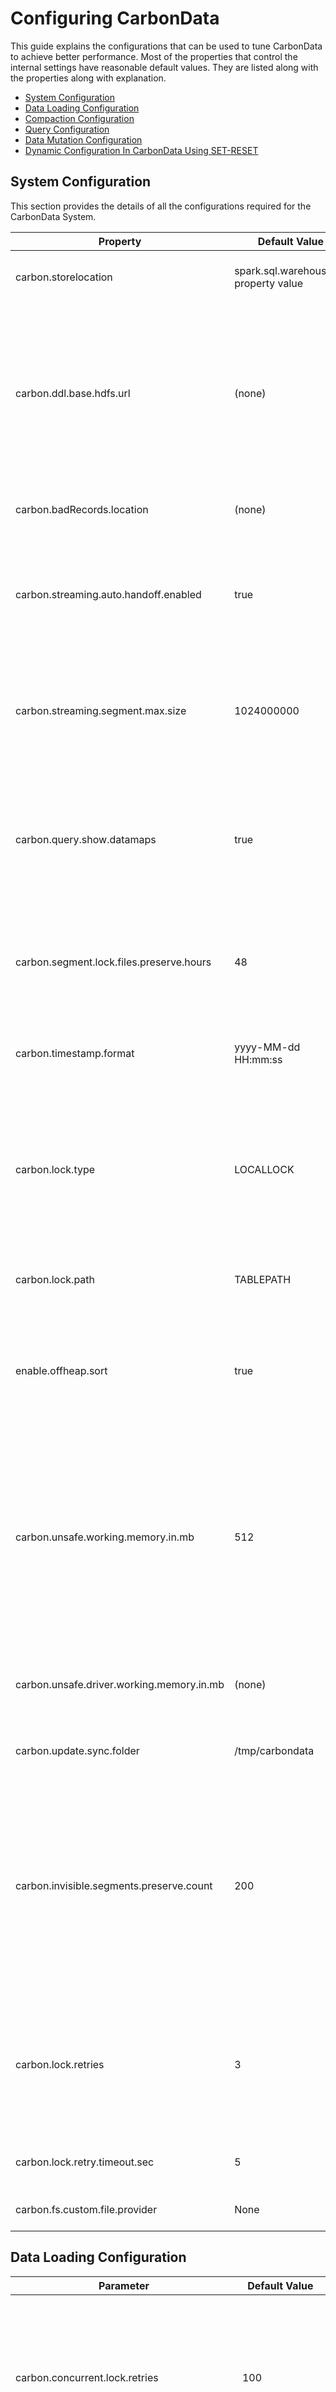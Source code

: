 <!--
    Licensed to the Apache Software Foundation (ASF) under one or more 
    contributor license agreements.  See the NOTICE file distributed with
    this work for additional information regarding copyright ownership. 
    The ASF licenses this file to you under the Apache License, Version 2.0
    (the "License"); you may not use this file except in compliance with 
    the License.  You may obtain a copy of the License at

      http://www.apache.org/licenses/LICENSE-2.0

    Unless required by applicable law or agreed to in writing, software 
    distributed under the License is distributed on an "AS IS" BASIS, 
    WITHOUT WARRANTIES OR CONDITIONS OF ANY KIND, either express or implied.
    See the License for the specific language governing permissions and 
    limitations under the License.
-->

# Configuring CarbonData
 This guide explains the configurations that can be used to tune CarbonData to achieve better performance. Most of the properties that control the internal settings have reasonable default values. They are listed along with the properties along with explanation.

 * [System Configuration](#system-configuration)
 * [Data Loading Configuration](#data-loading-configuration)
 * [Compaction Configuration](#compaction-configuration)
 * [Query Configuration](#query-configuration)
 * [Data Mutation Configuration](#data-mutation-configuration)
 * [Dynamic Configuration In CarbonData Using SET-RESET](#dynamic-configuration-in-carbondata-using-set-reset)


##  System Configuration
This section provides the details of all the configurations required for the CarbonData System.

| Property | Default Value | Description |
|----------------------------|-------------------------------------|--------------------------------------------------------------------------------------------------------------------------------------------------------------------------------------------------------------------------------------------------------------------------------------------------------------------------------------------------------------------------------------------------------------------------------------------------------------------------------------------------------------------------------------------------------------------------------------------------------------------------------------|
| carbon.storelocation | spark.sql.warehouse.dir property value | Location where CarbonData will create the store, and write the data in its custom format. If not specified,the path defaults to spark.sql.warehouse.dir property. **NOTE:** Store location should be in HDFS or S3. |
| carbon.ddl.base.hdfs.url | (none) | To simplify and shorten the path to be specified in DDL/DML commands, this property is supported. This property is used to configure the HDFS relative path, the path configured in carbon.ddl.base.hdfs.url will be appended to the HDFS path configured in fs.defaultFS of core-site.xml. If this path is configured, then user need not pass the complete path while dataload. For example: If absolute path of the csv file is hdfs://10.18.101.155:54310/data/cnbc/2016/xyz.csv, the path "hdfs://10.18.101.155:54310" will come from property fs.defaultFS and user can configure the /data/cnbc/ as carbon.ddl.base.hdfs.url. Now while dataload user can specify the csv path as /2016/xyz.csv. |
| carbon.badRecords.location | (none) | CarbonData can detect the records not conforming to defined table schema and isolate them as bad records. This property is used to specify where to store such bad records. |
| carbon.streaming.auto.handoff.enabled | true | CarbonData supports storing of streaming data. To have high throughput for streaming, the data is written in Row format which is highly optimized for write, but performs poorly for query. When this property is true and when the streaming data size reaches ***carbon.streaming.segment.max.size***, CabonData will automatically convert the data to columnar format and optimize it for faster querying.**NOTE:** It is not recommended to keep the default value which is true. |
| carbon.streaming.segment.max.size | 1024000000 | CarbonData writes streaming data in row format which is optimized for high write throughput. This property defines the maximum size of data to be held is row format, beyond which it will be converted to columnar format in order to support high performance query, provided ***carbon.streaming.auto.handoff.enabled*** is true. **NOTE:** Setting higher value will impact the streaming ingestion. The value has to be configured in bytes. |
| carbon.query.show.datamaps | true | CarbonData stores datamaps as independent tables so as to allow independent maintenance to some extent. When this property is true,which is by default, show tables command will list all the tables including datatmaps(eg: Preaggregate table), else datamaps will be excluded from the table list.**NOTE:**  It is generally not required for the user to do any maintenance operations on these tables and hence not required to be seen. But it is shown by default so that user or admin can get clear understanding of the system for capacity planning. |
| carbon.segment.lock.files.preserve.hours | 48 | In order to support parallel data loading onto the same table, CarbonData sequences(locks) at the granularity of segments. Operations affecting the segment(like IUD, alter) are blocked from parallel operations. This property value indicates the number of hours the segment lock files will be preserved after dataload. These lock files will be deleted with the clean command after the configured number of hours. |
| carbon.timestamp.format | yyyy-MM-dd HH:mm:ss | CarbonData can understand data of timestamp type and process it in special manner. It can be so that the format of Timestamp data is different from that understood by CarbonData by default. This configuration allows users to specify the format of Timestamp in their data. |
| carbon.lock.type | LOCALLOCK | This configuration specifies the type of lock to be acquired during concurrent operations on table. There are following types of lock implementation: - LOCALLOCK: Lock is created on local file system as file. This lock is useful when only one spark driver (thrift server) runs on a machine and no other CarbonData spark application is launched concurrently. - HDFSLOCK: Lock is created on HDFS file system as file. This lock is useful when multiple CarbonData spark applications are launched and no ZooKeeper is running on cluster and HDFS supports file based locking. |
| carbon.lock.path | TABLEPATH | This configuration specifies the path where lock files have to be created. Recommended to configure zookeeper lock type or configure HDFS lock path(to this property) in case of S3 file system as locking is not feasible on S3. |
| enable.offheap.sort | true | Whether carbondata will use offheap or onheap memory. By default, the value is true and carbondata will use the property value from *carbon.unsafe.working.memory.in.mb* or *carbon.unsafe.driver.working.memory.in.mb* as the amount of memory; if it is false, carbondata will use the minimum value between the configured amount of unsafe memory and the 60% of JVM Heap Memory as the amount of memory. |
| carbon.unsafe.working.memory.in.mb | 512 | CarbonData supports storing data in off-heap memory for certain operations during data loading and query. This helps to avoid the Java GC and thereby improve the overall performance. The Minimum value recommeded is 512MB. Any value below this is reset to default value of 512MB. **NOTE:** The below formulas explain how to arrive at the off-heap size required.<u>Memory Required For Data Loading per executor: </u>(*carbon.number.of.cores.while.loading*) * (Number of tables to load in parallel) * (*offheap.sort.chunk.size.inmb* + *carbon.blockletgroup.size.in.mb* + *carbon.blockletgroup.size.in.mb*/3.5 ). <u>Memory required for Query per executor:</u> (*carbon.blockletgroup.size.in.mb* + *carbon.blockletgroup.size.in.mb* * 3.5) * spark.executor.cores |
| carbon.unsafe.driver.working.memory.in.mb | (none) | CarbonData supports storing data in unsafe on-heap memory in driver for certain operations like insert into, query for loading datamap cache. The Minimum value recommended is 512MB. If this configuration is not set, carbondata will use the value of `carbon.unsafe.working.memory.in.mb`. |
| carbon.update.sync.folder | /tmp/carbondata | CarbonData maintains last modification time entries in modifiedTime.mdt to determine the schema changes and reload only when necessary. This configuration specifies the path where the file needs to be written. |
| carbon.invisible.segments.preserve.count | 200 | CarbonData maintains each data load entry in tablestatus file. The entries from this file are not deleted for those segments that are compacted or dropped, but are made invisible. If the number of data loads are very high, the size and number of entries in tablestatus file can become too many causing unnecessary reading of all data. This configuration specifies the number of segment entries to be maintained afte they are compacted or dropped. Beyond this, the entries are moved to a separate history tablestatus file. **NOTE:** The entries in tablestatus file help to identify the operations performed on CarbonData table and is also used for checkpointing during various data manupulation operations. This is similar to AUDIT file maintaining all the operations and its status. Hence the entries are never deleted but moved to a separate history file. |
| carbon.lock.retries | 3 | CarbonData ensures consistency of operations by blocking certain operations from running in parallel. In order to block the operations from running in parallel, lock is obtained on the table. This configuration specifies the maximum number of retries to obtain the lock for any operations other than load. **NOTE:** Data manupulation operations like Compaction,UPDATE,DELETE  or LOADING,UPDATE,DELETE are not allowed to run in parallel. How ever data loading can happen in parallel to compaction. |
| carbon.lock.retry.timeout.sec | 5 | Specifies the interval between the retries to obtain the lock for any operation other than load. **NOTE:** Refer to ***carbon.lock.retries*** for understanding why CarbonData uses locks for operations. |
| carbon.fs.custom.file.provider | None | To support FileTypeInterface for configuring custom CarbonFile implementation to work with custom FileSystem. |

## Data Loading Configuration

| Parameter | Default Value | Description |
|--------------------------------------|---------------|----------------------------------------------------------------------------------------------------------------------|
| carbon.concurrent.lock.retries | 100 | CarbonData supports concurrent data loading onto same table. To ensure the loading status is correctly updated into the system,locks are used to sequence the status updation step. This configuration specifies the maximum number of retries to obtain the lock for updating the load status. **NOTE:** This value is high as more number of concurrent loading happens,more the chances of not able to obtain the lock when tried. Adjust this value according to the number of concurrent loading to be supported by the system. |
| carbon.concurrent.lock.retry.timeout.sec | 1 | Specifies the interval between the retries to obtain the lock for concurrent operations. **NOTE:** Refer to ***carbon.concurrent.lock.retries*** for understanding why CarbonData uses locks during data loading operations. |
| carbon.csv.read.buffersize.byte | 1048576 | CarbonData uses Hadoop InputFormat to read the csv files. This configuration value is used to pass buffer size as input for the Hadoop MR job when reading the csv files. This value is configured in bytes. **NOTE:** Refer to ***org.apache.hadoop.mapreduce. InputFormat*** documentation for additional information. |
| carbon.loading.prefetch | false | CarbonData uses univocity parser to read csv files. This configuration is used to inform the parser whether it can prefetch the data from csv files to speed up the reading.**NOTE:** Enabling prefetch improves the data loading performance, but needs higher memory to keep more records which are read ahead from disk. |
| carbon.skip.empty.line | false | The csv files givent to CarbonData for loading can contain empty lines. Based on the business scenario, this empty line might have to be ignored or needs to be treated as NULL value for all columns. In order to define this business behavior, this configuration is provided.**NOTE:** In order to consider NULL values for non string columns and continue with data load, ***carbon.bad.records.action*** need to be set to **FORCE**;else data load will be failed as bad records encountered. |
| carbon.number.of.cores.while.loading | 2 | Number of cores to be used while loading data. This also determines the number of threads to be used to read the input files (csv) in parallel.**NOTE:** This configured value is used in every data loading step to parallelize the operations. Configuring a higher value can lead to increased early thread pre-emption by OS and there by reduce the overall performance. |
| enable.unsafe.sort | true | CarbonData supports unsafe operations of Java to avoid GC overhead for certain operations. This configuration enables to use unsafe functions in CarbonData. **NOTE:** For operations like data loading, which generates more short lived Java objects, Java GC can be a bottle neck. Using unsafe can overcome the GC overhead and improve the overall performance. |
| enable.offheap.sort | true | CarbonData supports storing data in off-heap memory for certain operations during data loading and query. This helps to avoid the Java GC and thereby improve the overall performance. This configuration enables using off-heap memory for sorting of data during data loading.**NOTE:**  ***enable.unsafe.sort*** configuration needs to be configured to true for using off-heap |
| carbon.load.sort.scope | LOCAL_SORT | CarbonData can support various sorting options to match the balance between load and query performance. LOCAL_SORT:All the data given to an executor in the single load is fully sorted and written to carbondata files. Data loading performance is reduced a little as the entire data needs to be sorted in the executor. BATCH_SORT:Sorts the data in batches of configured size and writes to carbondata files. Data loading performance increases as the entire data need not be sorted. But query performance will get reduced due to false positives in block pruning and also due to more number of carbondata files written. Due to more number of carbondata files, if identified blocks > cluster parallelism, query performance and concurrency will get reduced. GLOBAL SORT:Entire data in the data load is fully sorted and written to carbondata files. Data loading performance would get reduced as the entire data needs to be sorted. But the query performance increases significantly due to very less false positives and concurrency is also improved. **NOTE 1:** This property will be taken into account only when SORT COLUMNS are specified explicitly while creating table, otherwise it is always NO SORT **NOTE 2:** When BATCH_SORT is configured, it is recommended to keep ***carbon.load.batch.sort.size.inmb*** > ***carbon.blockletgroup.size.in.mb***.|
| carbon.load.batch.sort.size.inmb | 0 | When  ***carbon.load.sort.scope*** is configured as ***BATCH_SORT***, this configuration needs to be added to specify the batch size for sorting and writing to carbondata files. **NOTE:** It is recommended to keep the value around 45% of ***carbon.sort.storage.inmemory.size.inmb*** to avoid spill to disk. Also it is recommended to keep the value higher than ***carbon.blockletgroup.size.in.mb***. Refer to *carbon.load.sort.scope* for more information on sort options and the advantages/disadvantages of each option. |
| carbon.global.sort.rdd.storage.level | MEMORY_ONLY | Storage level to persist dataset of RDD/dataframe when loading data with 'sort_scope'='global_sort', if user's executor has less memory, set this parameter to 'MEMORY_AND_DISK_SER' or other storage level to correspond to different environment. [See detail](http://spark.apache.org/docs/latest/rdd-programming-guide.html#rdd-persistence). |
| carbon.load.global.sort.partitions | 0 | The number of partitions to use when shuffling data for global sort. Default value 0 means to use same number of map tasks as reduce tasks. **NOTE:** In general, it is recommended to have 2-3 tasks per CPU core in your cluster. |
| carbon.sort.size | 100000 | Number of records to hold in memory to sort and write intermediate sort temp files. **NOTE:** Memory required for data loading will increase if you turn this value bigger. Besides each thread will cache this amout of records. The number of threads is configured by *carbon.number.of.cores.while.loading*. |
| carbon.options.bad.records.logger.enable | false | CarbonData can identify the records that are not conformant to schema and isolate them as bad records. Enabling this configuration will make CarbonData to log such bad records. **NOTE:** If the input data contains many bad records, logging them will slow down the over all data loading throughput. The data load operation status would depend on the configuration in ***carbon.bad.records.action***. |
| carbon.bad.records.action | FAIL | CarbonData in addition to identifying the bad records, can take certain actions on such data. This configuration can have four types of actions for bad records namely FORCE, REDIRECT, IGNORE and FAIL. If set to FORCE then it auto-corrects the data by storing the bad records as NULL. If set to REDIRECT then bad records are written to the raw CSV instead of being loaded. If set to IGNORE then bad records are neither loaded nor written to the raw CSV. If set to FAIL then data loading fails if any bad records are found. |
| carbon.options.is.empty.data.bad.record | false | Based on the business scenarios, empty("" or '' or ,,) data can be valid or invalid. This configuration controls how empty data should be treated by CarbonData. If false, then empty ("" or '' or ,,) data will not be considered as bad record and vice versa. |
| carbon.options.bad.record.path | (none) | Specifies the HDFS path where bad records are to be stored. By default the value is Null. This path must be configured by the user if ***carbon.options.bad.records.logger.enable*** is **true** or ***carbon.bad.records.action*** is **REDIRECT**. |
| carbon.blockletgroup.size.in.mb | 64 | Please refer to [file-structure-of-carbondata](./file-structure-of-carbondata.md#carbondata-file-format) to understand the storage format of CarbonData. The data are read as a group of blocklets which are called blocklet groups. This parameter specifies the size of each blocklet group. Higher value results in better sequential IO access. The minimum value is 16MB, any value lesser than 16MB will reset to the default value (64MB). **NOTE:** Configuring a higher value might lead to poor performance as an entire blocklet group will have to read into memory before processing. For filter queries with limit, it is **not advisable** to have a bigger blocklet size. For aggregation queries which need to return more number of rows, bigger blocklet size is advisable. |
| carbon.sort.file.write.buffer.size | 16384 | CarbonData sorts and writes data to intermediate files to limit the memory usage. This configuration determines the buffer size to be used for reading and writing such files. **NOTE:** This configuration is useful to tune IO and derive optimal performance. Based on the OS and underlying harddisk type, these values can significantly affect the overall performance. It is ideal to tune the buffer size equivalent to the IO buffer size of the OS. Recommended range is between 10240 and 10485760 bytes. |
| carbon.sort.intermediate.files.limit | 20 | CarbonData sorts and writes data to intermediate files to limit the memory usage. Before writing the target carbondata file, the records in these intermediate files needs to be merged to reduce the number of intermediate files. This configuration determines the minimum number of intermediate files after which merged sort is applied on them sort the data. **NOTE:** Intermediate merging happens on a separate thread in the background. Number of threads used is determined by ***carbon.merge.sort.reader.thread***. Configuring a low value will cause more time to be spent in merging these intermediate merged files which can cause more IO. Configuring a high value would cause not to use the idle threads to do intermediate sort merges. Recommended range is between 2 and 50. |
| carbon.merge.sort.reader.thread | 3 | CarbonData sorts and writes data to intermediate files to limit the memory usage. When the intermediate files reaches ***carbon.sort.intermediate.files.limit***, the files will be merged in another thread pool. This value will control the size of the pool. Each thread will read the intermediate files and do merge sort and finally write the records to another file. **NOTE:** Refer to ***carbon.sort.intermediate.files.limit*** for operation description. Configuring smaller number of threads can cause merging slow down over loading process whereas configuring larger number of threads can cause thread contention with threads in other data loading steps. Hence configure a fraction of ***carbon.number.of.cores.while.loading***. |
| carbon.merge.sort.prefetch | true | CarbonData writes every ***carbon.sort.size*** number of records to intermediate temp files during data loading to ensure memory footprint is within limits. These intermediate temp files will have to be sorted using merge sort before writing into CarbonData format. This configuration enables pre fetching of data from these temp files in order to optimize IO and speed up data loading process. |
| carbon.prefetch.buffersize | 1000 | When the configuration ***carbon.merge.sort.prefetch*** is configured to true, we need to set the number of records that can be prefetched. This configuration is used specify the number of records to be prefetched.**NOTE: **Configuring more number of records to be prefetched increases memory footprint as more records will have to be kept in memory. |
| enable.inmemory.merge.sort | false | CarbonData sorts and writes data to intermediate files to limit the memory usage. These intermediate files needs to be sorted again using merge sort before writing to the final carbondata file. Performing merge sort in memory would increase the sorting performance at the cost of increased memory footprint. This Configuration specifies to do in-memory merge sort or to do file based merge sort. |
| carbon.sort.storage.inmemory.size.inmb | 512 | CarbonData writes every ***carbon.sort.size*** number of records to intermediate temp files during data loading to ensure memory footprint is within limits. When ***enable.unsafe.sort*** configuration is enabled, instead of using ***carbon.sort.size*** which is based on rows count, size occupied in memory is used to determine when to flush data pages to intermediate temp files. This configuration determines the memory to be used for storing data pages in memory. **NOTE:** Configuring a higher value ensures more data is maintained in memory and hence increases data loading performance due to reduced or no IO. Based on the memory availability in the nodes of the cluster, configure the values accordingly. |
| carbon.load.sortmemory.spill.percentage | 0 | During data loading, some data pages are kept in memory upto memory configured in ***carbon.sort.storage.inmemory.size.inmb*** beyond which they are spilled to disk as intermediate temporary sort files. This configuration determines after what percentage data needs to be spilled to disk. **NOTE:** Without this configuration, when the data pages occupy upto configured memory, new data pages would be dumped to disk and old pages are still maintained in disk. |
| carbon.enable.calculate.size | true | **For Load Operation**: Enabling this property will let carbondata calculate the size of the carbon data file (.carbondata) and the carbon index file (.carbonindex) for each load and update the table status file. **For Describe Formatted**: Enabling this property will let carbondata calculate the total size of the carbon data files and the carbon index files for the each table and display it in describe formatted command. **NOTE:** This is useful to determine the overall size of the carbondata table and also get an idea of how the table is growing in order to take up other backup strategy decisions. |
| carbon.cutOffTimestamp | (none) | CarbonData has capability to generate the Dictionary values for the timestamp columns from the data itself without the need to store the computed dictionary values. This configuration sets the start date for calculating the timestamp. Java counts the number of milliseconds from start of "1970-01-01 00:00:00". This property is used to customize the start of position. For example "2000-01-01 00:00:00". **NOTE:** The date must be in the form ***carbon.timestamp.format***. CarbonData supports storing data for upto 68 years. For example, if the cut-off time is 1970-01-01 05:30:00, then data upto 2038-01-01 05:30:00 will be supported by CarbonData. |
| carbon.timegranularity | SECOND | The configuration is used to specify the data granularity level such as DAY, HOUR, MINUTE, or SECOND. This helps to store more than 68 years of data into CarbonData. |
| carbon.use.local.dir | true | CarbonData,during data loading, writes files to local temp directories before copying the files to HDFS. This configuration is used to specify whether CarbonData can write locally to tmp directory of the container or to the YARN application directory. |
| carbon.sort.temp.compressor | SNAPPY | CarbonData writes every ***carbon.sort.size*** number of records to intermediate temp files during data loading to ensure memory footprint is within limits. These temporary files can be compressed and written in order to save the storage space. This configuration specifies the name of compressor to be used to compress the intermediate sort temp files during sort procedure in data loading. The valid values are 'SNAPPY','GZIP','BZIP2','LZ4','ZSTD' and empty. By default, empty means that Carbondata will not compress the sort temp files. **NOTE:** Compressor will be useful if you encounter disk bottleneck. Since the data needs to be compressed and decompressed,it involves additional CPU cycles,but is compensated by the high IO throughput due to less data to be written or read from the disks. |
| carbon.load.skewedDataOptimization.enabled | false | During data loading,CarbonData would divide the number of blocks equally so as to ensure all executors process same number of blocks. This mechanism satisfies most of the scenarios and ensures maximum parallel processing for optimal data loading performance. In some business scenarios, there might be scenarios where the size of blocks vary significantly and hence some executors would have to do more work if they get blocks containing more data. This configuration enables size based block allocation strategy for data loading. When loading, carbondata will use file size based block allocation strategy for task distribution. It will make sure that all the executors process the same size of data.**NOTE:** This configuration is useful if the size of your input data files varies widely, say 1MB to 1GB. For this configuration to work effectively,knowing the data pattern and size is important and necessary. |
| enable.data.loading.statistics | false | CarbonData has extensive logging which would be useful for debugging issues related to performance or hard to locate issues. This configuration when made ***true*** would log additional data loading statistics information to more accurately locate the issues being debugged. **NOTE:** Enabling this would log more debug information to log files, there by increasing the log files size significantly in short span of time. It is advised to configure the log files size, retention of log files parameters in log4j properties appropriately. Also extensive logging is an increased IO operation and hence over all data loading performance might get reduced. Therefore it is recommended to enable this configuration only for the duration of debugging. |
| carbon.dictionary.chunk.size | 10000 | CarbonData generates dictionary keys and writes them to separate dictionary file during data loading. To optimize the IO, this configuration determines the number of dictionary keys to be persisted to dictionary file at a time. **NOTE:** Writing to file also serves as a commit point to the dictionary generated. Increasing more values in memory causes more data loss during system or application failure. It is advised to alter this configuration judiciously. |
| dictionary.worker.threads | 1 | CarbonData supports Optimized data loading by relying on a dictionary server. Dictionary server helps to maintain dictionary values independent of the data loading and there by avoids reading the same input data multiples times. This configuration determines the number of concurrent dictionary generation or request that needs to be served by the dictionary server. **NOTE:** This configuration takes effect when ***carbon.options.single.pass*** is configured as true. Please refer to *carbon.options.single.pass*to understand how dictionary server optimizes data loading. |
| carbon.dictionary.server.port | 2030 | Single Pass Loading enables single job to finish data loading with dictionary generation on the fly. It enhances performance in the scenarios where the subsequent data loading after initial load involves fewer incremental updates on the dictionary. Single pass loading can be enabled using the option ***carbon.options.single.pass***. When this option is specified, a dictionary server will be internally started to handle the dictionary generation and query requests. This configuration specifies the port on which the server need to listen for incoming requests. Port value ranges between 0-65535 |
| carbon.load.directWriteToStorePath.enabled | false | During data load, all the carbondata files are written to local disk and finally copied to the target store location in HDFS/S3. Enabling this parameter will make carbondata files to be written directly onto target HDFS/S3 location bypassing the local disk.**NOTE:** Writing directly to HDFS/S3 saves local disk IO(once for writing the files and again for copying to HDFS/S3) there by improving the performance. But the drawback is when data loading fails or the application crashes, unwanted carbondata files will remain in the target HDFS/S3 location until it is cleared during next data load or by running *CLEAN FILES* DDL command |
| carbon.options.serialization.null.format | \N | Based on the business scenarios, some columns might need to be loaded with null values. As null value cannot be written in csv files, some special characters might be adopted to specify null values. This configuration can be used to specify the null values format in the data being loaded. |
| carbon.column.compressor | snappy | CarbonData will compress the column values using the compressor specified by this configuration. Currently CarbonData supports 'snappy', 'zstd' and 'gzip' compressors. |
| carbon.minmax.allowed.byte.count | 200 | CarbonData will write the min max values for string/varchar types column using the byte count specified by this configuration. Max value is 1000 bytes(500 characters) and Min value is 10 bytes(5 characters). **NOTE:** This property is useful for reducing the store size thereby improving the query performance but can lead to query degradation if value is not configured properly. | |
| carbon.merge.index.failure.throw.exception | true | It is used to configure whether or not merge index failure should result in data load failure also. |
| carbon.binary.decoder | None | Support configurable decode for loading. Two decoders supported: base64 and hex |

## Compaction Configuration

| Parameter | Default Value | Description |
|-----------------------------------------------|---------------|--------------------------------------------------------------------------------------------------------------------------------------------------------------------------------------------------------------------------------------------------------------------------------------------------------------------------------------------------|
| carbon.number.of.cores.while.compacting | 2 | Number of cores to be used while compacting data. This also determines the number of threads to be used to read carbondata files in parallel. |
| carbon.compaction.level.threshold | 4, 3 | Each CarbonData load will create one segment, if every load is small in size it will generate many small file over a period of time impacting the query performance. This configuration is for minor compaction which decides how many segments to be merged. Configuration is of the form (x,y). Compaction will be triggered for every x segments and form a single level 1 compacted segment. When the number of compacted level 1 segments reach y, compaction will be triggered again to merge them to form a single level 2 segment. For example: If it is set as 2, 3 then minor compaction will be triggered for every 2 segments. 3 is the number of level 1 compacted segments which is further compacted to new segment.**NOTE:** When ***carbon.enable.auto.load.merge*** is **true**, configuring higher values cause overall data loading time to increase as compaction will be triggered after data loading is complete but status is not returned till compaction is complete. But compacting more number of segments can increase query performance. Hence optimal values needs to be configured based on the business scenario. Valid values are between 0 to 100. |
| carbon.major.compaction.size | 1024 | To improve query performance and all the segments can be merged and compacted to a single segment upto configured size. This Major compaction size can be configured using this parameter. Sum of the segments which is below this threshold will be merged. This value is expressed in MB. |
| carbon.horizontal.compaction.enable | true | CarbonData supports DELETE/UPDATE functionality by creating delta data files for existing carbondata files. These delta files would grow as more number of DELETE/UPDATE operations are performed. Compaction of these delta files are termed as horizontal compaction. This configuration is used to turn ON/OFF horizontal compaction. After every DELETE and UPDATE statement, horizontal compaction may occur in case the delta (DELETE/ UPDATE) files becomes more than specified threshold.**NOTE: **Having many delta files will reduce the query performance as scan has to happen on all these files before the final state of data can be decided. Hence it is advisable to keep horizontal compaction enabled and configure reasonable values to ***carbon.horizontal.UPDATE.compaction.threshold*** and ***carbon.horizontal.DELETE.compaction.threshold*** |
| carbon.horizontal.update.compaction.threshold | 1 | This configuration specifies the threshold limit on number of UPDATE delta files within a segment. In case the number of delta files goes beyond the threshold, the UPDATE delta files within the segment becomes eligible for horizontal compaction and are compacted into single UPDATE delta file. Values range between 1 to 10000. |
| carbon.horizontal.delete.compaction.threshold | 1 | This configuration specifies the threshold limit on number of DELETE delta files within a block of a segment. In case the number of delta files goes beyond the threshold, the DELETE delta files for the particular block of the segment becomes eligible for horizontal compaction and are compacted into single DELETE delta file. Values range between 1 to 10000. |
| carbon.update.segment.parallelism | 1 | CarbonData processes the UPDATE operations by grouping records belonging to a segment into a single executor task. When the amount of data to be updated is more, this behavior causes problems like restarting of executor due to low memory and data-spill related errors. This property specifies the parallelism for each segment during update.**NOTE:** It is recommended to set this value to a multiple of the number of executors for balance. Values range between 1 to 1000. |
| carbon.numberof.preserve.segments | 0 | If the user wants to preserve some number of segments from being compacted then he can set this configuration. Example: carbon.numberof.preserve.segments = 2 then 2 latest segments will always be excluded from the compaction. No segments will be preserved by default.**NOTE:** This configuration is useful when the chances of input data can be wrong due to environment scenarios. Preserving some of the latest segments from being compacted can help to easily delete the wrongly loaded segments. Once compacted,it becomes more difficult to determine the exact data to be deleted(except when data is incrementing according to time) |
| carbon.allowed.compaction.days | 0 | This configuration is used to control on the number of recent segments that needs to be compacted, ignoring the older ones. This configuration is in days. For Example: If the configuration is 2, then the segments which are loaded in the time frame of past 2 days only will get merged. Segments which are loaded earlier than 2 days will not be merged. This configuration is disabled by default.**NOTE:** This configuration is useful when a bulk of history data is loaded into the carbondata. Query on this data is less frequent. In such cases involving these segments also into compaction will affect the resource consumption, increases overall compaction time. |
| carbon.enable.auto.load.merge | false | Compaction can be automatically triggered once data load completes. This ensures that the segments are merged in time and thus query times does not increase with increase in segments. This configuration enables to do compaction along with data loading.**NOTE: **Compaction will be triggered once the data load completes. But the status of data load wait till the compaction is completed. Hence it might look like data loading time has increased, but thats not the case. Moreover failure of compaction will not affect the data loading status. If data load had completed successfully, the status would be updated and segments are committed. However, failure while data loading, will not trigger compaction and error is returned immediately. |
| carbon.enable.page.level.reader.in.compaction|true|Enabling page level reader for compaction reduces the memory usage while compacting more number of segments. It allows reading only page by page instead of reading whole blocklet to memory. **NOTE:** Please refer to [file-structure-of-carbondata](./file-structure-of-carbondata.md#carbondata-file-format) to understand the storage format of CarbonData and concepts of pages.|
| carbon.concurrent.compaction | true | Compaction of different tables can be executed concurrently. This configuration determines whether to compact all qualifying tables in parallel or not. **NOTE: **Compacting concurrently is a resource demanding operation and needs more resources there by affecting the query performance also. This configuration is **deprecated** and might be removed in future releases. |
| carbon.compaction.prefetch.enable | false | Compaction operation is similar to Query + data load where in data from qualifying segments are queried and data loading performed to generate a new single segment. This configuration determines whether to query ahead data from segments and feed it for data loading. **NOTE: **This configuration is disabled by default as it needs extra resources for querying extra data. Based on the memory availability on the cluster, user can enable it to improve compaction performance. |
| carbon.merge.index.in.segment | true | Each CarbonData file has a companion CarbonIndex file which maintains the metadata about the data. These CarbonIndex files are read and loaded into driver and is used subsequently for pruning of data during queries. These CarbonIndex files are very small in size(few KB) and are many. Reading many small files from HDFS is not efficient and leads to slow IO performance. Hence these CarbonIndex files belonging to a segment can be combined into  a single file and read once there by increasing the IO throughput. This configuration enables to merge all the CarbonIndex files into a single MergeIndex file upon data loading completion.**NOTE:** Reading a single big file is more efficient in HDFS and IO throughput is very high. Due to this the time needed to load the index files into memory when query is received for the first time on that table is significantly reduced and there by significantly reduces the delay in serving the first query. |
| carbon.enable.range.compaction | true | To configure Ranges-based Compaction to be used or not for RANGE_COLUMN. If true after compaction also the data would be present in ranges. |

## Query Configuration

| Parameter | Default Value | Description |
|--------------------------------------|---------------|---------------------------------------------------|
| carbon.max.driver.lru.cache.size | -1 | Maximum memory **(in MB)** upto which the driver process can cache the data (BTree and dictionary values). Beyond this, least recently used data will be removed from cache before loading new set of values. Default value of -1 means there is no memory limit for caching. Only integer values greater than 0 are accepted. **NOTE:** Minimum number of entries that needs to be removed from cache in order to load the new set of data is determined and unloaded.ie.,for example if 3 cache entries qualify for pre-emption, out of these, those entries that free up more cache memory is removed prior to others. Please refer [FAQs](./faq.md#how-to-check-lru-cache-memory-footprint) for checking LRU cache memory footprint. |
| carbon.max.executor.lru.cache.size | -1 | Maximum memory **(in MB)** upto which the executor process can cache the data (BTree and reverse dictionary values). Default value of -1 means there is no memory limit for caching. Only integer values greater than 0 are accepted. **NOTE:** If this parameter is not configured, then the value of ***carbon.max.driver.lru.cache.size*** will be used. |
| max.query.execution.time | 60 | Maximum time allowed for one query to be executed. The value is in minutes. |
| carbon.enableMinMax | true | CarbonData maintains the metadata which enables to prune unnecessary files from being scanned as per the query conditions. To achieve pruning, Min,Max of each column is maintined.Based on the filter condition in the query, certain data can be skipped from scanning by matching the filter value against the min,max values of the column(s) present in that carbondata file. This pruning enhances query performance significantly. |
| carbon.dynamical.location.scheduler.timeout | 5 | CarbonData has its own scheduling algorithm to suggest to Spark on how many tasks needs to be launched and how much work each task need to do in a Spark cluster for any query on CarbonData. To determine the number of tasks that can be scheduled, knowing the count of active executors is necessary. When dynamic allocation is enabled on a YARN based spark cluster, executor processes are shutdown if no request is received for a particular amount of time. The executors are brought up when the requet is received again. This configuration specifies the maximum time (unit in seconds) the carbon scheduler can wait for executor to be active. Minimum value is 5 sec and maximum value is 15 sec.**NOTE: **Waiting for longer time leads to slow query response time.Moreover it might be possible that YARN is not able to start the executors and waiting is not beneficial. |
| carbon.scheduler.min.registered.resources.ratio | 0.8 | Specifies the minimum resource (executor) ratio needed for starting the block distribution. The default value is 0.8, which indicates 80% of the requested resource is allocated for starting block distribution. The minimum value is 0.1 min and the maximum value is 1.0. |
| carbon.search.enabled (Alpha Feature) | false | If set to true, it will use CarbonReader to do distributed scan directly instead of using compute framework like spark, thus avoiding limitation of compute framework like SQL optimizer and task scheduling overhead. |
| carbon.search.query.timeout | 10s | Time within which the result is expected from the workers, beyond which the query is terminated |
| carbon.search.scan.thread | num of cores available in worker node | Number of cores to be used in each worker for performing scan. |
| carbon.search.master.port | 10020 | Port on which the search master listens for incoming query requests |
| carbon.search.worker.port | 10021 | Port on which search master communicates with the workers. |
| carbon.search.worker.workload.limit | 10 * *carbon.search.scan.thread* | Maximum number of active requests that can be sent to a worker. Beyond which the request needs to be rescheduled for later time or to a different worker. |
| carbon.detail.batch.size | 100 | The buffer size to store records, returned from the block scan. In limit scenario this parameter is very important. For example your query limit is 1000. But if we set this value to 3000 that means we get 3000 records from scan but spark will only take 1000 rows. So the 2000 remaining are useless. In one Finance test case after we set it to 100, in the limit 1000 scenario the performance increase about 2 times in comparison to if we set this value to 12000.<br /><br /> **NOTE** The minimum batch size allowed is 100 and maximum batch size allowed by this property is 1000. |
| carbon.enable.vector.reader | true | Spark added vector processing to optimize cpu cache miss and there by increase the query performance. This configuration enables to fetch data as columnar batch of size 4*1024 rows instead of fetching data row by row and provide it to spark so that there is improvement in  select queries performance. |
| carbon.task.distribution | block | CarbonData has its own scheduling algorithm to suggest to Spark on how many tasks needs to be launched and how much work each task need to do in a Spark cluster for any query on CarbonData. Each of these task distribution suggestions has its own advantages and disadvantages. Based on the customer use case, appropriate task distribution can be configured.**block**: Setting this value will launch one task per block. This setting is suggested in case of concurrent queries and queries having big shuffling scenarios. **custom**: Setting this value will group the blocks and distribute it uniformly to the available resources in the cluster. This enhances the query performance but not suggested in case of concurrent queries and queries having big shuffling scenarios. **blocklet**: Setting this value will launch one task per blocklet. This setting is suggested in case of concurrent queries and queries having big shuffling scenarios. **merge_small_files**: Setting this value will merge all the small carbondata files upto a bigger size configured by ***spark.sql.files.maxPartitionBytes*** (128 MB is the default value,it is configurable) during querying. The small carbondata files are combined to a map task to reduce the number of read task. This enhances the performance. |
| carbon.custom.block.distribution | false | CarbonData has its own scheduling algorithm to suggest to Spark on how many tasks needs to be launched and how much work each task need to do in a Spark cluster for any query on CarbonData. When this configuration is true, CarbonData would distribute the available blocks to be scanned among the available number of cores. For Example:If there are 10 blocks to be scanned and only 3 tasks can be run(only 3 executor cores available in the cluster), CarbonData would combine blocks as 4,3,3 and give it to 3 tasks to run. **NOTE:** When this configuration is false, as per the ***carbon.task.distribution*** configuration, each block/blocklet would be given to each task. |
| enable.query.statistics | false | CarbonData has extensive logging which would be useful for debugging issues related to performance or hard to locate issues. This configuration when made ***true*** would log additional query statistics information to more accurately locate the issues being debugged.**NOTE:** Enabling this would log more debug information to log files, there by increasing the log files size significantly in short span of time. It is advised to configure the log files size, retention of log files parameters in log4j properties appropriately. Also extensive logging is an increased IO operation and hence over all query performance might get reduced. Therefore it is recommended to enable this configuration only for the duration of debugging. |
| enable.unsafe.in.query.processing | false | CarbonData supports unsafe operations of Java to avoid GC overhead for certain operations. This configuration enables to use unsafe functions in CarbonData while scanning the  data during query. |
| carbon.max.driver.threads.for.block.pruning | 4 | Number of threads used for driver pruning when the carbon files are more than 100k Maximum memory. This configuration can used to set number of threads between 1 to 4. |
| carbon.heap.memory.pooling.threshold.bytes | 1048576 | CarbonData supports unsafe operations of Java to avoid GC overhead for certain operations. Using unsafe, memory can be allocated on Java Heap or off heap. This configuration controls the allocation mechanism on Java HEAP. If the heap memory allocations of the given size is greater or equal than this value,it should go through the pooling mechanism. But if set this size to -1, it should not go through the pooling mechanism. Default value is 1048576(1MB, the same as Spark). Value to be specified in bytes. |
| carbon.push.rowfilters.for.vector | false | When enabled complete row filters will be handled by carbon in case of vector. If it is disabled then only page level pruning will be done by carbon and row level filtering will be done by spark for vector. And also there are scan optimizations in carbon to avoid multiple data copies when this parameter is set to false. There is no change in flow for non-vector based queries. |

## Data Mutation Configuration
| Parameter | Default Value | Description |
|--------------------------------------|---------------|---------------------------------------------------|
| carbon.insert.persist.enable | false | CarbonData does loading in 2 major steps.1st step reads from the input source and generates the dictionary values.2nd step reads from the source again and encodes the data with the dictionary values, perform index calculations and writes in CarbonData format. Suppose we are loading the CarbonData table using another table as source(using insert into) and the source table is being loaded in parallel, there can be cases where some data got inserted into the source table after CarbonData generated for the target table in which case some new records which does not have dictionary values generated gets read leading to inconsistency. To avoid this condition we can persist the dataset of RDD/dataframe into MEMORY_AND_DISK(default value) and perform insert into operation. This ensures the data read from source table is cached and is not read again from the source there by ensuring consistency between dictionary generation and writing to CarbonData format steps. By default this value is false as concurrent loading into source table is not the scenario majority of the times.**NOTE:** This configuration can reduce the insert into execution time as data need not be re read; but increases the memory foot print. |
| carbon.insert.storage.level | MEMORY_AND_DISK | Storage level to persist dataset of a RDD/dataframe. Applicable when ***carbon.insert.persist.enable*** is **true**, if user's executor has less memory, set this parameter to 'MEMORY_AND_DISK_SER' or other storage level to correspond to different environment. [See detail](http://spark.apache.org/docs/latest/rdd-programming-guide.html#rdd-persistence). |
| carbon.update.persist.enable | true | Configuration to enable the dataset of RDD/dataframe to persist data. Enabling this will reduce the execution time of UPDATE operation. |
| carbon.update.storage.level | MEMORY_AND_DISK | Storage level to persist dataset of a RDD/dataframe. Applicable when ***carbon.update.persist.enable*** is **true**, if user's executor has less memory, set this parameter to 'MEMORY_AND_DISK_SER' or other storage level to correspond to different environment. [See detail](http://spark.apache.org/docs/latest/rdd-programming-guide.html#rdd-persistence). |


##  Dynamic Configuration In CarbonData Using SET-RESET

**SET/RESET** commands are used to add, update, display, or reset the carbondata properties dynamically without restarting the driver.

**Syntax**

* **Add or Update :** This command adds or updates the value of parameter_name.

```
SET parameter_name=parameter_value
```

* Display Property Value: This command displays the value of the specified parameter_name.

```
SET parameter_name
```

* Display Session Parameters: This command displays all the supported session parameters.

```
SET
```

* Display Session Parameters along with usage details: This command displays all the supported session parameters along with their usage details.

```
SET -v
```

* Reset: This command clears all the session parameters.

```
RESET
```

 **Parameter Description:**

| Parameter       | Description                                                                            |
|-----------------|----------------------------------------------------------------------------------------|
| parameter_name  | Name of the property whose value needs to be dynamically added, updated, or displayed. |
| parameter_value | New value of the parameter_name to be set.                                             |

<b><p align="center">Dynamically Configurable Properties of CarbonData</p></b>


| Properties                                | Description                                                  |
| ----------------------------------------- | ------------------------------------------------------------ |
| carbon.options.bad.records.logger.enable  | CarbonData can identify the records that are not conformant to schema and isolate them as bad records. Enabling this configuration will make CarbonData to log such bad records.**NOTE:** If the input data contains many bad records, logging them will slow down the over all data loading throughput. The data load operation status would depend on the configuration in ***carbon.bad.records.action***. |
| carbon.options.bad.records.logger.enable  | To enable or disable bad record logger.                      |
| carbon.options.bad.records.action         | This property can have four types of actions for bad records FORCE, REDIRECT, IGNORE and FAIL. If set to FORCE then it auto-corrects the data by storing the bad records as NULL. If set to REDIRECT then bad records are written to the raw CSV instead of being loaded. If set to IGNORE then bad records are neither loaded nor written to the raw CSV. If set to FAIL then data loading fails if any bad records are found. |
| carbon.options.is.empty.data.bad.record   | If false, then empty ("" or '' or ,,) data will not be considered as bad record and vice versa. |
| carbon.options.batch.sort.size.inmb       | Size of batch data to keep in memory, as a thumb rule it supposed to be less than 45% of sort.inmemory.size.inmb otherwise it may spill intermediate data to disk. |
| carbon.options.single.pass                | Single Pass Loading enables single job to finish data loading with dictionary generation on the fly. It enhances performance in the scenarios where the subsequent data loading after initial load involves fewer incremental updates on the dictionary. This option specifies whether to use single pass for loading data or not. By default this option is set to FALSE. **NOTE:** Enabling this starts a new dictionary server to handle dictionary generation requests during data loading. Without this option, the input csv files will have to read twice. Once while dictionary generation and persisting to the dictionary files.second when the data loading need to convert the input data into carbondata format. Enabling this optimizes the optimizes to read the input data only once there by reducing IO and hence over all data loading time. If concurrent data loading needs to be supported, consider tuning ***dictionary.worker.threads***. Port on which the dictionary server need to listen on can be configured using the configuration ***carbon.dictionary.server.port***. |
| carbon.options.bad.record.path            | Specifies the HDFS path where bad records needs to be stored. |
| carbon.custom.block.distribution          | Specifies whether to use the Spark or Carbon block distribution feature.**NOTE: **Refer to [Query Configuration](#query-configuration)#carbon.custom.block.distribution for more details on CarbonData scheduler. |
| enable.unsafe.sort                        | Specifies whether to use unsafe sort during data loading. Unsafe sort reduces the garbage collection during data load operation, resulting in better performance. |
| carbon.options.date.format                 | Specifies the data format of the date columns in the data being loaded |
| carbon.options.timestamp.format            | Specifies the timestamp format of the time stamp columns in the data being loaded |
| carbon.options.sort.scope                 | Specifies how the current data load should be sorted with. This sort parameter is at the table level. **NOTE:** Refer to [Data Loading Configuration](#data-loading-configuration)#carbon.sort.scope for detailed information. |
| carbon.table.load.sort.scope.db_name.table_name | Overrides the SORT_SCOPE provided in CREATE TABLE.           |
| carbon.options.global.sort.partitions     | Specifies the number of partitions to be used during global sort.   |
| carbon.options.serialization.null.format  | Default Null value representation in the data being loaded. **NOTE:** Refer to [Data Loading Configuration](#data-loading-configuration)#carbon.options.serialization.null.format for detailed information. |
| carbon.query.directQueryOnDataMap.enabled | Specifies whether datamap can be queried directly. This is useful for debugging purposes.**NOTE: **Refer to [Query Configuration](#query-configuration) for detailed information. |

**Examples:**

* Add or Update:

```
SET enable.unsafe.sort =true
```

* Display Property Value:

```
SET enable.unsafe.sort
```

* Reset:

```
RESET
```

**System Response:**

* Success will be recorded in the driver log.

* Failure will be displayed in the UI.
